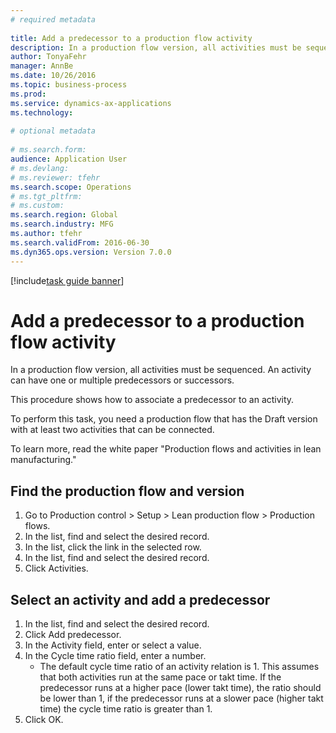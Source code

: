```yaml
--- 
# required metadata 
 
title: Add a predecessor to a production flow activity
description: In a production flow version, all activities must be sequenced. 
author: TonyaFehr 
manager: AnnBe 
ms.date: 10/26/2016
ms.topic: business-process 
ms.prod:  
ms.service: dynamics-ax-applications 
ms.technology:  
 
# optional metadata 
 
# ms.search.form:   
audience: Application User 
# ms.devlang:  
# ms.reviewer: tfehr 
ms.search.scope: Operations 
# ms.tgt_pltfrm:  
# ms.custom:  
ms.search.region: Global
ms.search.industry: MFG
ms.author: tfehr 
ms.search.validFrom: 2016-06-30 
ms.dyn365.ops.version: Version 7.0.0 
---
```


[!include[task guide banner](../../includes/task-guide-banner.md)]

# Add a predecessor to a production flow activity

In a production flow version, all activities must be sequenced. An activity can have one or multiple predecessors or successors. 
This procedure shows how to associate a predecessor to an activity. 
To perform this task, you need a production flow that has the Draft version with at least two activities that can be connected. 
To learn more, read the white paper "Production flows and activities in lean manufacturing."


## Find the production flow and version
1. Go to Production control > Setup > Lean production flow > Production flows.
2. In the list, find and select the desired record.
3. In the list, click the link in the selected row.
4. In the list, find and select the desired record.
5. Click Activities.

## Select an activity and add a predecessor
1. In the list, find and select the desired record.
2. Click Add predecessor.
3. In the Activity field, enter or select a value.
4. In the Cycle time ratio field, enter a number.
    * The default cycle time ratio of an activity relation is 1. This assumes that both activities run at the same pace or takt time. If the predecessor runs at a higher pace (lower takt time), the ratio should be lower than 1, if the predecessor runs at a slower pace (higher takt time) the cycle time ratio is greater than 1.  
5. Click OK.

